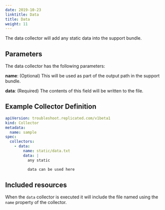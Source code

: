 ```yaml
---
date: 2019-10-23
linktitle: Data
title: Data
weight: 11
---
```


The data collector will add any static data into the support bundle.

## Parameters

The data collector has the following parameters:

**name**: (Optional) This will be used as part of the output path in the support bundle.

**data**: (Required) The contents of this field will be written to the file.

## Example Collector Definition

```yaml
apiVersion: troubleshoot.replicated.com/v1beta1
kind: Collector
metadata:
  name: sample
spec:
  collectors:
    - data:
        name: static/data.txt
        data: |
          any static

          data can be used here
```

## Included resources

When the `data` collector is executed it will include the file named using the `name` property of the collector.
